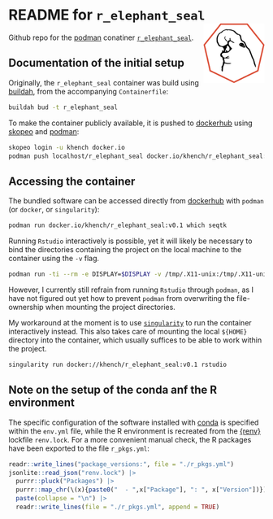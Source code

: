 # README for  `r_elephant_seal` <img src="logo.svg" align="right" alt="" width="120" />

Github repo for the [podman](https://podman.io/) conatiner [`r_elephant_seal`](https://hub.docker.com/repository/docker/khench/r_elephant_seal).

## Documentation of the initial setup

Originally, the `r_elephant_seal` container was build using [buildah](https://buildah.io/), from the accompanying `Containerfile`:

```sh
buildah bud -t r_elephant_seal
```

To make the container publicly available, it is pushed to [dockerhub](https://hub.docker.com/r/khench/r_elephant_seal) using [skopeo](https://github.com/containers/skopeo) and [podman](https://podman.io/):

```sh
skopeo login -u khench docker.io
podman push localhost/r_elephant_seal docker.io/khench/r_elephant_seal:v0.1
```

## Accessing the container

The bundled software can be accessed directly from [dockerhub](https://hub.docker.com/r/khench/qc_suite) with `podman` (or `docker`, or `singularity`):

```sh
podman run docker.io/khench/r_elephant_seal:v0.1 which seqtk
```

Running `Rstudio` interactively is possible, yet it will likely be necessary to bind the directories containing the project on the local machine to the container using the `-v` flag.

```sh
podman run -ti --rm -e DISPLAY=$DISPLAY -v /tmp/.X11-unix:/tmp/.X11-unix r_elephant_seal rstudio
```
However, I currently still refrain from running `Rstudio` through `podman`, as I have not figured out yet how to prevent `podman` from overwriting the file-ownership when mounting the project directories.

My workaround at the moment is to use [`singularity`](https://docs.sylabs.io/guides/3.6/user-guide/) to run the container interactively instead.
This also takes care of mounting the local `${HOME}` directory into the container, which usually suffices to be able to work within the project.

```sh
singularity run docker://khench/r_elephant_seal:v0.1 rstudio
```

## Note on the setup of the conda anf the R environment

The specific configuration of the software installed with [conda](https://docs.conda.io/en/latest/) is specified within the `env.yml` file, while the R environment is recreated from the [{renv}](https://rstudio.github.io/renv/index.html) lockfile `renv.lock`.
For a more convenient manual check, the R packages have been exported to the file `r_pkgs.yml`:

```r
readr::write_lines("package_versions:", file = "./r_pkgs.yml")
jsonlite::read_json("renv.lock") |>
  purrr::pluck("Packages") |>
  purrr::map_chr(\(x){paste0("  - ",x["Package"], ": ", x["Version"])}) |>
  paste(collapse = "\n") |>
  readr::write_lines(file = "./r_pkgs.yml", append = TRUE)
```